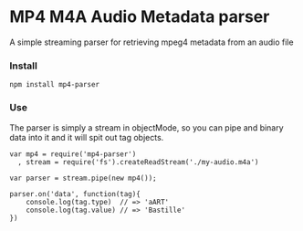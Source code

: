 MP4 M4A Audio Metadata parser
=====================================

A simple streaming parser for retrieving mpeg4 metadata from an audio file

### Install

    npm install mp4-parser

### Use
The parser is simply a stream in objectMode, so you can pipe and binary data into it and it will spit out tag objects.

    var mp4 = require('mp4-parser')
      , stream = require('fs').createReadStream('./my-audio.m4a')

    var parser = stream.pipe(new mp4());

    parser.on('data', function(tag){
        console.log(tag.type)  // => 'aART'
        console.log(tag.value) // => 'Bastille'
    })


